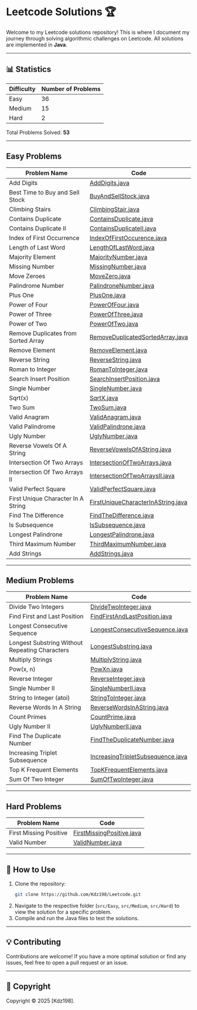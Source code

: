 # Leetcode Solutions 🏆

Welcome to my Leetcode solutions repository! This is where I document my journey through solving algorithmic challenges on Leetcode. All solutions are implemented in **Java**.

---

## 📊 Statistics

| Difficulty | Number of Problems | 
|------------|--------------------|
| Easy       | 36                 | 
| Medium     | 15                 | 
| Hard       | 2                  | 
        
Total Problems Solved: **53**

---

## Easy Problems

| Problem Name                        | Code                                                                              |
|-------------------------------------|-----------------------------------------------------------------------------------|
| Add Digits                          | [AddDigits.java](src/Easy/AddDigits.java)                                         |
| Best Time to Buy and Sell Stock     | [BuyAndSellStock.java](src/Easy/BuyAndSellStock.java)                             |
| Climbing Stairs                     | [ClimbingStair.java](src/Easy/ClimbingStair.java)                                 |
| Contains Duplicate                  | [ContainsDuplicate.java](src/Easy/ContainsDuplicate.java)                         |
| Contains Duplicate II               | [ContainsDuplicateII.java](src/Easy/ContainsDuplicateII.java)                     |
| Index of First Occurrence           | [IndexOfFirstOccurence.java](src/Easy/IndexOfFirstOccurence.java)                 |
| Length of Last Word                 | [LengthOfLastWord.java](src/Easy/LengthOfLastWord.java)                           |
| Majority Element                    | [MajorityNumber.java](src/Easy/MajorityNumber.java)                               |
| Missing Number                      | [MissingNumber.java](src/Easy/MissingNumber.java)                                 |
| Move Zeroes                         | [MoveZero.java](src/Easy/MoveZero.java)                                           |
| Palindrome Number                   | [PalindroneNumber.java](src/Easy/PalindroneNumber.java)                           |
| Plus One                            | [PlusOne.java](src/Easy/PlusOne.java)                                             |
| Power of Four                       | [PowerOfFour.java](src/Easy/PowerOfFour.java)                                     |
| Power of Three                      | [PowerOfThree.java](src/Easy/PowerOfThree.java)                                   |
| Power of Two                        | [PowerOfTwo.java](src/Easy/PowerOfTwo.java)                                       |
| Remove Duplicates from Sorted Array | [RemoveDuplicatedSortedArray.java](src/Easy/RemoveDuplicatedSortedArray.java)     |
| Remove Element                      | [RemoveElement.java](src/Easy/RemoveElement.java)                                 |
| Reverse String                      | [ReverseString.java](src/Easy/ReverseString.java)                                 |
| Roman to Integer                    | [RomanToInteger.java](src/Easy/RomanToInteger.java)                               |
| Search Insert Position              | [SearchInsertPosition.java](src/Easy/SearchInsertPosition.java)                   |
| Single Number                       | [SingleNumber.java](src/Easy/SingleNumber.java)                                   |
| Sqrt(x)                             | [SqrtX.java](src/Easy/SqrtX.java)                                                 |
| Two Sum                             | [TwoSum.java](src/Easy/TwoSum.java)                                               |
| Valid Anagram                       | [ValidAnagram.java](src/Easy/ValidAnagram.java)                                   |
| Valid Palindrome                    | [ValidPalindrone.java](src/Easy/ValidPalindrone.java)                             |
| Ugly Number                         | [UglyNumber.java](src/Easy/UglyNumber.java)                                       |
| Reverse Vowels Of A String          | [ReverseVowelsOfAString.java](src/Easy/ReverseVowelsOfAString.java)               |
| Intersection Of Two Arrays          | [IntersectionOfTwoArrays.java](src/Easy/IntersectionOfTwoArrays.java)             |
| Intersection Of Two Arrays II       | [IntersectionOfTwoArraysII.java](src/Easy/IntersectionOfTwoArraysII.java)         |
| Valid Perfect Square                | [ValidPerfectSquare.java](src/Easy/ValidPerfectSquare.java)                       |
| First Unique Character In A String  | [FirstUniqueCharacterInAString.java](src/Easy/FirstUniqueCharacterInAString.java) |
| Find The Difference                 | [FindTheDifference.java](src/Easy/FindTheDifference.java)                         |
| Is Subsequence                      | [IsSubsequence.java](src/Easy/IsSubsequence.java)                                 |
| Longest Palindrone                  | [LongestPalindrone.java](src/Easy/LongestPalindrone.java)                         |
| Third Maximum Number                | [ThirdMaximumNumber.java](src/Easy/ThirdMaximumNumber.java)                       |
| Add Strings                         | [AddStrings.java](src/Easy/AddStrings.java)                                       |
---

## Medium Problems

| Problem Name                                   | Code                                                                          |
|------------------------------------------------|-------------------------------------------------------------------------------|
| Divide Two Integers                            | [DivideTwoInteger.java](src/Medium/DivideTwoInteger.java)                     |
| Find First and Last Position                   | [FindFirstAndLastPosition.java](src/Medium/FindFirstAndLastPosition.java)     |
| Longest Consecutive Sequence                   | [LongestConsecutiveSequence.java](src/Medium/LongestConsecutiveSequence.java) |
| Longest Substring Without Repeating Characters | [LongestSubstring.java](src/Medium/LongestSubstring.java)                     |
| Multiply Strings                               | [MultiplyString.java](src/Medium/MultiplyString.java)                         |
| Pow(x, n)                                      | [PowXn.java](src/Medium/PowXn.java)                                           |
| Reverse Integer                                | [ReverseInteger.java](src/Medium/ReverseInteger.java)                         |
| Single Number II                               | [SingleNumberII.java](src/Medium/SingleNumberII.java)                         |
| String to Integer (atoi)                       | [StringToInteger.java](src/Medium/StringToInteger.java)                       |
| Reverse Words In A String                      | [ReverseWordsInAString.java](src/Medium/ReverseWordsInAString.java)           |
| Count Primes                                   | [CountPrime.java](src/Medium/CountPrime.java)                                 |
| Ugly Number II                                 | [UglyNumberII.java](src/Medium/UglyNumberII.java)                             |
| Find The Duplicate Number                      | [FindTheDuplicateNumber.java](src/Medium/FindTheDuplicateNumber.java)         |
| Increasing Triplet Subsequence                 | [IncreasingTripletSubsequence.java](src/Medium/IncreasingTripletSubsequence.java)         |
| Top K Frequent Elements                        | [TopKFrequentElements.java](src/Medium/TopKFrequentElements.java)         |
| Sum Of Two Integer                             | [SumOfTwoInteger.java](src/Medium/SumOfTwoInteger.java)         |

---

## Hard Problems

| Problem Name                        | Code                                                                                  |
|-------------------------------------|---------------------------------------------------------------------------------------|
| First Missing Positive              | [FirstMissingPositive.java](src/Hard/FirstMissingPositive.java)                       |
| Valid Number                        | [ValidNumber.java](src/Hard/ValidNumber.java)                                         |

---

## 📌 How to Use

1. Clone the repository:
   ```bash
   git clone https://github.com/Kdz198/Leetcode.git
   ```
2. Navigate to the respective folder (`src/Easy`, `src/Medium`, `src/Hard`) to view the solution for a specific problem.
3. Compile and run the Java files to test the solutions.

---

## 💡 Contributing

Contributions are welcome! If you have a more optimal solution or find any issues, feel free to open a pull request or an issue.

---

## 📜 Copyright

Copyright © 2025 [Kdz198].

